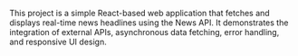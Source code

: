 This project is a simple React-based web application that fetches and displays real-time news headlines using the News API. It demonstrates the integration of external APIs, asynchronous data fetching, error handling, and responsive UI design.
